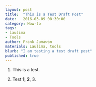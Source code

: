 ```yaml
---
layout: post
title:  "This is a Test Draft Post"
date:   2016-03-09 08:30:00
category: How-to
tags:
- Laulima
- Tools
author: Frank Jumawan
materials: Laulima, tools
blurb: "I am testing a test draft post"
published: true
---
```


1. This is a test.

2. Test **1**, **2**, 3.
